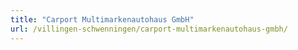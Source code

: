 ```yaml
---
title: "Carport Multimarkenautohaus GmbH"
url: /villingen-schwenningen/carport-multimarkenautohaus-gmbh/
---
```

